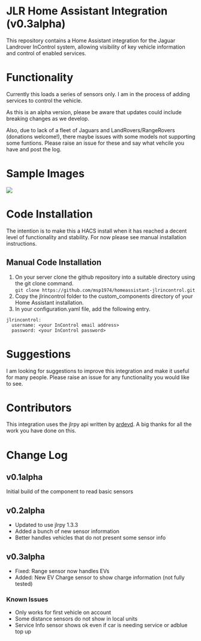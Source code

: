 # JLR Home Assistant Integration (v0.3alpha)
This repository contains a Home Assistant integration for the Jaguar Landrover InControl system, allowing visibility of key vehicle information and control of enabled services.

# Functionality
Currently this loads a series of sensors only.  I am in the process of adding services to control the vehicle.

As this is an alpha version, please be aware that updates could include breaking changes as we develop.

Also, due to lack of a fleet of Jaguars and LandRovers/RangeRovers (donations welcome!), there maybe issues with some models not supporting some funtions.  Please raise an issue for these and say what vehcile you have and post the log.

# Sample Images
![](https://raw.githubusercontent.com/msp1974/homeassistant-jlrincontrol/master/docs/panel1.png)

# Code Installation
The intention is to make this a HACS install when it has reached a decent level of functionality and stability.  For now please see manual installation instructions.

## Manual Code Installation
1. On your server clone the github repository into a suitable directory using the git clone command.<br>
`git clone https://github.com/msp1974/homeassistant-jlrincontrol.git`
2. Copy the jlrincontrol folder to the custom_components directory of your Home Assistant installation.
3. In your configuration.yaml file, add the following entry.

```
jlrincontrol:
  username: <your InControl email address>
  password: <your InControl password>
```

# Suggestions
I am looking for suggestions to improve this integration and make it useful for many people.  Please raise an issue for any functionality you would like to see.

# Contributors
This integration uses the jlrpy api written by [ardevd](https://github.com/ardevd/jlrpy).  A big thanks for all the work you have done on this.


# Change Log

## v0.1alpha
Initial build of the component to read basic sensors

## v0.2alpha
* Updated to use jlrpy 1.3.3
* Added a bunch of new sensor information
* Better handles vehicles that do not present some sensor info

## v0.3alpha
* Fixed: Range sensor now handles EVs
* Added: New EV Charge sensor to show charge information (not fully tested)

### Known Issues
* Only works for first vehicle on account
* Some distance sensors do not show in local units
* Service Info sensor shows ok even if car is needing service or adblue top up



